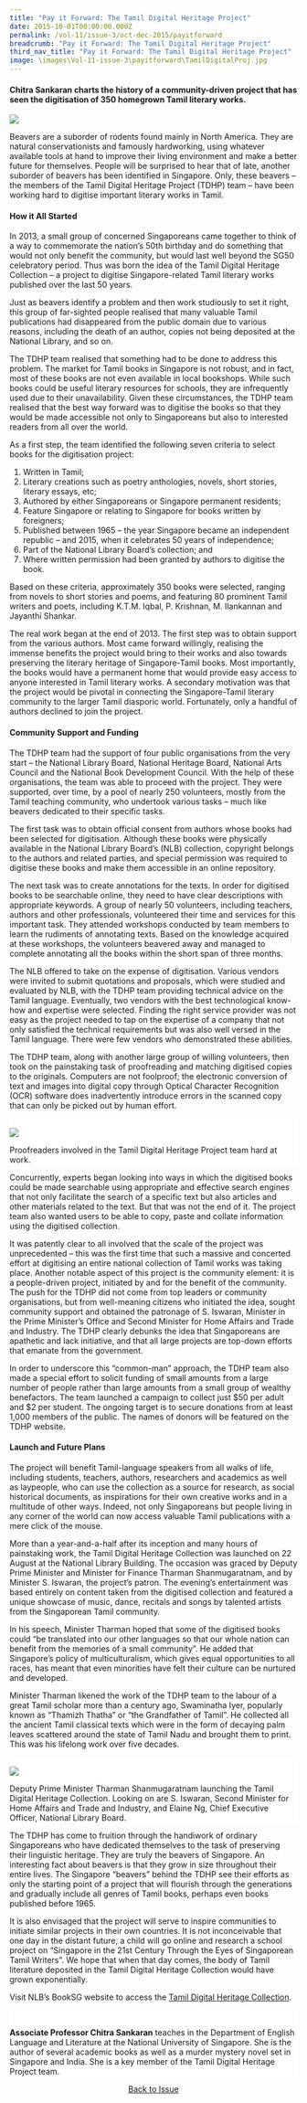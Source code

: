 ```yaml
---
title: "Pay it Forward: The Tamil Digital Heritage Project"
date: 2015-10-01T00:00:00.000Z
permalink: /vol-11/issue-3/oct-dec-2015/payitforward
breadcrumb: "Pay it Forward: The Tamil Digital Heritage Project"
third_nav_title: "Pay it Forward: The Tamil Digital Heritage Project"
image: \images\Vol-11-issue-3\payitforward\TamilDigitalProj.jpg
---
```


<style>
table { 
	background-color: #fef0c3;
	}
.infobox { 
  padding: 20px;
  margin: 20px;
  background: #fef0c3
}
</style>

#### **Chitra Sankaran** charts the history of a community-driven project that has seen the digitisation of 350 homegrown Tamil literary works.

<img src="\images\Vol-11-issue-3\payitforward\TamilDigitalProj.jpg"> 

Beavers are a suborder of rodents found mainly in North America. They are natural conservationists and famously hardworking, using whatever available tools at hand to improve their living environment and make a better future for themselves. People will be surprised to hear that of late, another suborder of beavers has been identified in Singapore. Only, these beavers – the members of the Tamil Digital Heritage Project (TDHP) team – have been working hard to digitise important literary works in Tamil.

#### **How it All Started**
In 2013, a small group of concerned Singaporeans came together to think of a way to commemorate the nation’s 50th birthday and do something that would not only benefit the community, but would last well beyond the SG50 celebratory period. Thus was born the idea of the Tamil Digital Heritage Collection – a project to digitise Singapore-related Tamil literary works published over the last 50 years.

Just as beavers identify a problem and then work studiously to set it right, this group of far-sighted people realised that many valuable Tamil publications had disappeared from the public domain due to various reasons, including the death of an author, copies not being deposited at the National Library, and so on.

The TDHP team realised that something had to be done to address this problem. The market for Tamil books in Singapore is not robust, and in fact, most of these books are not even available in local bookshops. While such books could be useful literary resources for schools, they are infrequently used due to their unavailability. Given these circumstances, the TDHP team realised that the best way forward was to digitise the books so that they would be made accessible not only to Singaporeans but also to interested readers from all over the world.

As a first step, the team identified the following seven criteria to select books for the digitisation project:
1. Written in Tamil;
2. Literary creations such as poetry anthologies, novels, short stories, literary essays, etc;
3. Authored by either Singaporeans or Singapore permanent residents;
4. Feature Singapore or relating to Singapore for books written by foreigners; 
5. Published between 1965 – the year Singapore became an independent republic – and 2015, when it celebrates 50 years of independence; 
6. Part of the National Library Board’s collection; and
7. Where written permission had been granted by authors to digitise the book.

Based on these criteria, approximately 350 books were selected, ranging from novels to short stories and poems, and featuring 80 prominent Tamil writers and poets, including K.T.M. Iqbal, P. Krishnan, M. Ilankannan and Jayanthi Shankar.

The real work began at the end of 2013. The first step was to obtain support from the various authors. Most came forward willingly, realising the immense benefits the project would bring to their works and also towards preserving the literary heritage of Singapore-Tamil books. Most importantly, the books would have a permanent home that would provide easy access to anyone interested in Tamil literary works. A secondary motivation was that the project would be pivotal in connecting the Singapore-Tamil literary community to the larger Tamil diasporic world. Fortunately, only a handful of authors declined to join the project.

#### **Community Support and Funding**
The TDHP team had the support of four public organisations from the very start – the National Library Board, National Heritage Board, National Arts Council and the National Book Development Council. With the help of these organisations, the team was able to proceed with the project. They were supported, over time, by a pool of nearly 250 volunteers, mostly from the Tamil teaching community, who undertook various tasks – much like beavers dedicated to their specific tasks. 

The first task was to obtain official consent from authors whose books had been selected for digitisation. Although these books were physically available in the National Library Board’s (NLB) collection, copyright belongs to the authors and related parties, and special permission was required to digitise these books and make them accessible in an online repository. 

The next task was to create annotations for the texts. In order for digitised books to be searchable online, they need to have clear descriptions with appropriate keywords. A group of nearly 50 volunteers, including teachers, authors and other professionals, volunteered their time and services for this important task. They attended workshops conducted by team members to learn the rudiments of annotating texts. Based on the knowledge acquired at these workshops, the volunteers beavered away and managed to complete annotating all the books within the short span of three months. 

The NLB offered to take on the expense of digitisation. Various vendors were invited to submit quotations and proposals, which were studied and evaluated by NLB, with the TDHP team providing technical advice on the Tamil language. Eventually, two vendors with the best technological know-how and expertise were selected. Finding the right service provider was not easy as the project needed to tap on the expertise of a company that not only satisfied the technical requirements but was also well versed in the Tamil language. There were few vendors who demonstrated these abilities. 

The TDHP team, along with another large group of willing volunteers, then took on the painstaking task of proofreading and matching digitised copies to the originals. Computers are not foolproof; the electronic conversion of text and images into digital copy through Optical Character Recognition (OCR) software does inadvertently introduce errors in the scanned copy that can only be picked out by human effort.

<div style="background-color: white;">
<br/>
<img src="\images\Vol-11-issue-3\payitforward\Proofreaders.jpg"> 

Proofreaders involved in the Tamil Digital Heritage Project team hard at work. 

</div>

Concurrently, experts began looking into ways in which the digitised books could be made searchable using appropriate and effective search engines that not only facilitate the search of a specific text but also articles and other materials related to the text. But that was not the end of it. The project team also wanted users to be able to copy, paste and collate information using the digitised collection.

It was patently clear to all involved that the scale of the project was unprecedented – this was the first time that such a massive and concerted effort at digitising an entire national collection of Tamil works was taking place. Another notable aspect of this project is the community element: it is a people-driven project, initiated by and for the benefit of the community. The push for the TDHP did not come from top leaders or community organisations, but from well-meaning citizens who initiated the idea, sought community support and obtained the patronage of S. Iswaran, Minister in the Prime Minister’s Office and Second Minister for Home Affairs and Trade and Industry. The TDHP clearly debunks the idea that Singaporeans are apathetic and lack initiative, and that all large projects are top-down efforts that emanate from the government.

In order to underscore this “common-man” approach, the TDHP team also made a special effort to solicit funding of small amounts from a large number of people rather than large amounts from a small group of wealthy benefactors. The team launched a campaign to collect just $50 per adult and $2 per student. The ongoing target is to secure donations from at least 1,000 members of the public. The names of donors will be featured on the TDHP website.

#### **Launch and Future Plans**
The project will benefit Tamil-language speakers from all walks of life, including students, teachers, authors, researchers and academics as well as laypeople, who can use the collection as a source for research, as social historical documents, as inspirations for their own creative works and in a multitude of other ways. Indeed, not only Singaporeans but people living in any corner of the world can now access valuable Tamil publications with a mere click of the mouse.

More than a year-and-a-half after its inception and many hours of painstaking work, the Tamil Digital Heritage Collection was launched on 22 August at the National Library Building. The occasion was graced by Deputy Prime Minister and Minister for Finance Tharman Shanmugaratnam, and by Minister S. Iswaran, the project’s patron. The evening’s entertainment was based entirely on content taken from the digitised collection and featured a unique showcase of music, dance, recitals and songs by talented artists from the Singaporean Tamil community.

In his speech, Minister Tharman hoped that some of the digitised books could “be translated into our other languages so that our whole nation can benefit from the memories of a small community”. He added that Singapore’s policy of multiculturalism, which gives equal opportunities to all races, has meant that even minorities have felt their culture can be nurtured and developed.

Minister Tharman likened the work of the TDHP team to the labour of a great Tamil scholar more than a century ago, Swaminatha Iyer, popularly known as “Thamizh Thatha” or “the Grandfather of Tamil”. He collected all the ancient Tamil classical texts which were in the form of decaying palm leaves scattered around the state of Tamil Nadu and brought them to print. This was his lifelong work over five decades.

<div style="background-color: white;">
<br/>
<img src="\images\Vol-11-issue-3\payitforward\Eventlaunch.jpg"> 

Deputy Prime Minister Tharman Shanmugaratnam launching the Tamil Digital Heritage Collection. Looking on are S. Iswaran, Second Minister for Home Affairs and Trade and Industry, and Elaine Ng, Chief Executive Officer, National Library Board. 

</div>

The TDHP has come to fruition through the handiwork of ordinary Singaporeans who have dedicated themselves to the task of preserving their linguistic heritage. They are truly the beavers of Singapore. An interesting fact about beavers is that they grow in size throughout their entire lives. The Singapore “beavers” behind the TDHP see their efforts as only the starting point of a project that will flourish through the generations and gradually include all genres of Tamil books, perhaps even books published before 1965.

It is also envisaged that the project will serve to inspire communities to initiate similar projects in their own countries. It is not inconceivable that one day in the distant future, a child will go online and research a school project on “Singapore in the 21st Century Through the Eyes of Singaporean Tamil Writers”. We hope that when that day comes, the body of Tamil literature deposited in the Tamil Digital Heritage Collection would have grown exponentially.

Visit NLB’s BookSG website to access the [Tamil Digital Heritage Collection](http://eresources.nlb.gov.sg/printheritage/browse/Tamil_Digital_Heritage_Collection.aspx).

<div style="background-color: white;">
<br/>

<b>Associate Professor Chitra Sankaran</b> teaches in the Department of English Language and Literature at the National University of Singapore. She is the author of several academic books as well as a murder mystery novel set in Singapore and India. She is a key member of the Tamil Digital Heritage Project team.

</div>

<a href="https://nlb-ba-staging.netlify.app/vol-11/issue-3/oct-dec-2015/"><center>Back to Issue</center></a>

